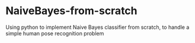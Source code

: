 # NaiveBayes-from-scratch
Using python to implement Naive Bayes classifier from scratch, to handle a simple human pose recognition problem

